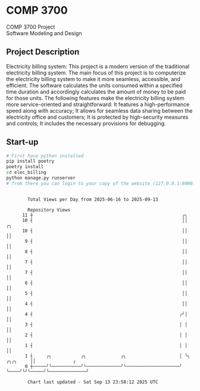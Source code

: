 # COMP 3700
COMP 3700 Project  
Software Modeling and Design
## Project Description
Electricity billing system: This project is a modern version of the traditional electricity billing system. The main focus of this project is to computerize the electricity billing system to make it more seamless, accessible, and efficient. The software calculates the units consumed within a specified time duration and accordingly calculates the amount of money to be paid for those units. The following features make the electricity billing system more service-oriented and straightforward: It features a high-performance speed along with accuracy; It allows for seamless data sharing between the electricity office and customers; It is protected by high-security measures and controls; It includes the necessary provisions for debugging.

## Start-up
```bash
# First have python installed
pip install poetry
poetry install
cd elec_billing
python manage.py runserver
# from there you can login to your copy of the website (127.0.0.1:8000), default creds are admin/admin
```

```

        Total Views per Day from 2025-06-16 to 2025-09-13

        Repository Views
      11 ┼                                                        ╭╮
      10 ┤                                                        ││              ╭╮
      10 ┤                                                        ││              ││
       9 ┤                                                        ││              ││
       8 ┤                                                        ││              ││
       7 ┤                                                        ││              ││
       7 ┤                                                        ││              ││
       6 ┤                                                        ││              ││
       5 ┤                                                        ││              ││
       4 ┤                                                        ││              ││
       4 ┤                                                       ╭╯│              ││
       3 ┤                                                       │ │              ││
       2 ┤                                                       │ │              ││
       1 ┤                                                       │ │              ││
       1 ┤     ╭╮           ╭╮             ╭╮                    │ ╰╮    ╭╮╭╮     ││              ╭
       0 ┼─────╯╰───────────╯╰─────────────╯╰────────────────────╯  ╰────╯╰╯╰─────╯╰──────────────╯

        Chart last updated - Sat Sep 13 23:58:12 2025 UTC
        
```
